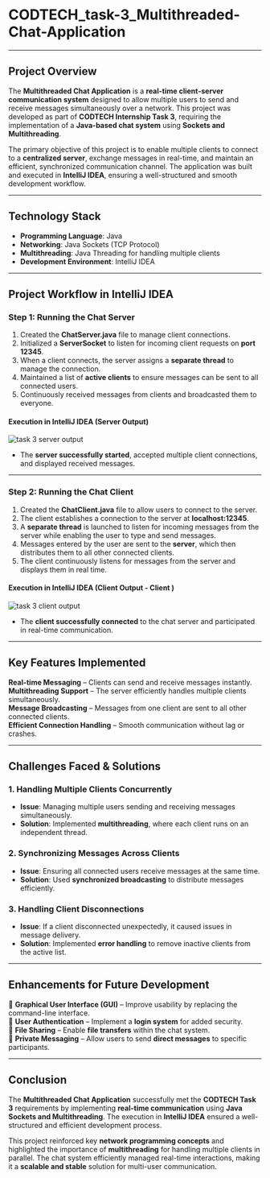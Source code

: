 # CODTECH_task-3_Multithreaded-Chat-Application

---

## **Project Overview**  

The **Multithreaded Chat Application** is a **real-time client-server communication system** designed to allow multiple users to send and receive messages simultaneously over a network. This project was developed as part of **CODTECH Internship Task 3**, requiring the implementation of a **Java-based chat system** using **Sockets and Multithreading**.  

The primary objective of this project is to enable multiple clients to connect to a **centralized server**, exchange messages in real-time, and maintain an efficient, synchronized communication channel. The application was built and executed in **IntelliJ IDEA**, ensuring a well-structured and smooth development workflow.

---

## **Technology Stack**  

- **Programming Language**: Java  
- **Networking**: Java Sockets (TCP Protocol)  
- **Multithreading**: Java Threading for handling multiple clients  
- **Development Environment**: IntelliJ IDEA  

---

## **Project Workflow in IntelliJ IDEA**  

### **Step 1: Running the Chat Server**  

1. Created the **ChatServer.java** file to manage client connections.  
2. Initialized a **ServerSocket** to listen for incoming client requests on **port 12345**.  
3. When a client connects, the server assigns a **separate thread** to manage the connection.  
4. Maintained a list of **active clients** to ensure messages can be sent to all connected users.  
5. Continuously received messages from clients and broadcasted them to everyone.  

#### **Execution in IntelliJ IDEA (Server Output)**  

![task 3 server output](https://github.com/user-attachments/assets/e43873d3-01b7-47af-a62f-f4adf961a0a6)

- The **server successfully started**, accepted multiple client connections, and displayed received messages.  

---

### **Step 2: Running the Chat Client**  

1. Created the **ChatClient.java** file to allow users to connect to the server.  
2. The client establishes a connection to the server at **localhost:12345**.  
3. A **separate thread** is launched to listen for incoming messages from the server while enabling the user to type and send messages.  
4. Messages entered by the user are sent to the **server**, which then distributes them to all other connected clients.  
5. The client continuously listens for messages from the server and displays them in real time.  

#### **Execution in IntelliJ IDEA (Client Output - Client )**  

![task 3 client output](https://github.com/user-attachments/assets/f08bd43a-e55e-4582-b095-b829eb4784b2)

- The **client successfully connected** to the chat server and participated in real-time communication.  

---

## **Key Features Implemented**  

**Real-time Messaging** – Clients can send and receive messages instantly.  
**Multithreading Support** – The server efficiently handles multiple clients simultaneously.  
**Message Broadcasting** – Messages from one client are sent to all other connected clients.  
**Efficient Connection Handling** – Smooth communication without lag or crashes.  

---

## **Challenges Faced & Solutions**  

### **1. Handling Multiple Clients Concurrently**  
- **Issue**: Managing multiple users sending and receiving messages simultaneously.  
- **Solution**: Implemented **multithreading**, where each client runs on an independent thread.  

### **2. Synchronizing Messages Across Clients**  
- **Issue**: Ensuring all connected users receive messages at the same time.  
- **Solution**: Used **synchronized broadcasting** to distribute messages efficiently.  

### **3. Handling Client Disconnections**  
- **Issue**: If a client disconnected unexpectedly, it caused issues in message delivery.  
- **Solution**: Implemented **error handling** to remove inactive clients from the active list.  

---

## **Enhancements for Future Development**  

🔹 **Graphical User Interface (GUI)** – Improve usability by replacing the command-line interface.  
🔹 **User Authentication** – Implement a **login system** for added security.  
🔹 **File Sharing** – Enable **file transfers** within the chat system.  
🔹 **Private Messaging** – Allow users to send **direct messages** to specific participants.  

---

## **Conclusion**  

The **Multithreaded Chat Application** successfully met the **CODTECH Task 3** requirements by implementing **real-time communication** using **Java Sockets and Multithreading**. The execution in **IntelliJ IDEA** ensured a well-structured and efficient development process.  

This project reinforced key **network programming concepts** and highlighted the importance of **multithreading** for handling multiple clients in parallel. The chat system efficiently managed real-time interactions, making it a **scalable and stable** solution for multi-user communication.  

